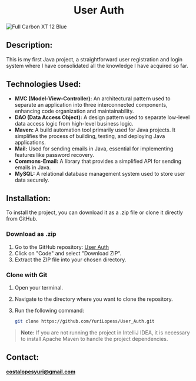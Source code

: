 <h1 align="center">User Auth</h1>

![Full Carbon XT 12 Blue](https://github.com/user-attachments/assets/633af20d-ccc0-48d9-8539-821b1b1e9efb)

<h2>Description:</h2>

This is my first Java project, a straightforward user registration and login system where I have consolidated all the knowledge I have acquired so far.

<h2>Technologies Used:</h2>

* **MVC (Model-View-Controller):** An architectural pattern used to separate an application into three interconnected components, enhancing code organization and maintainability.
* **DAO (Data Access Object):** A design pattern used to separate low-level data access logic from high-level business logic.
* **Maven:**  A build automation tool primarily used for Java projects. It simplifies the process of building, testing, and deploying Java applications.
* **Mail:** Used for sending emails in Java, essential for implementing features like password recovery.
* **Commons-Email:** A library that provides a simplified API for sending emails in Java.
* **MySQL:** A relational database management system used to store user data securely.


<h2>Installation:</h2>

To install the project, you can download it as a .zip file or clone it directly from GitHub.

### Download as .zip

1. Go to the GitHub repository: [User Auth](https://github.com/YuriLopess/User_Auth)
2. Click on "Code" and select "Download ZIP".
3. Extract the ZIP file into your chosen directory.

### Clone with Git

1. Open your terminal.
2. Navigate to the directory where you want to clone the repository.
3. Run the following command:

   
   ```sh
   git clone https://github.com/YuriLopess/User_Auth.git

> **Note:** If you are not running the project in IntelliJ IDEA, it is necessary to install Apache Maven to handle the project dependencies.



<h2>Contact:</h2>

**[costalopesyuri@gmail.com](mailto:costalopesyuri@gmail.com)**
